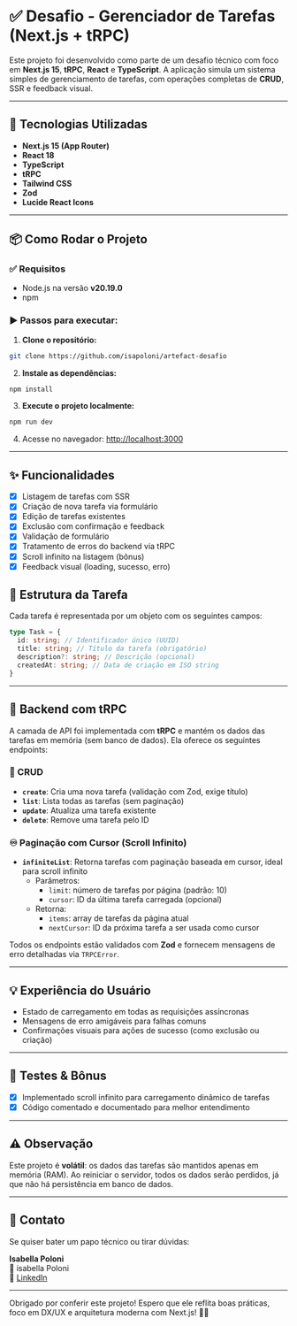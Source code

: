 # ✅ Desafio - Gerenciador de Tarefas (Next.js + tRPC)

Este projeto foi desenvolvido como parte de um desafio técnico com foco em **Next.js 15**, **tRPC**, **React** e **TypeScript**. A aplicação simula um sistema simples de gerenciamento de tarefas, com operações completas de **CRUD**, SSR e feedback visual.

---

## 🚀 Tecnologias Utilizadas

- **Next.js 15 (App Router)**
- **React 18**
- **TypeScript**
- **tRPC**
- **Tailwind CSS**
- **Zod**
- **Lucide React Icons**

---

## 📦 Como Rodar o Projeto

### ✅ Requisitos

- Node.js na versão **v20.19.0**
- npm

### ▶️ Passos para executar:

1. **Clone o repositório:**

```bash
git clone https://github.com/isapoloni/artefact-desafio
```

2. **Instale as dependências:**

```bash
npm install
```

3. **Execute o projeto localmente:**

```bash
npm run dev
```

4. Acesse no navegador: [http://localhost:3000](http://localhost:3000)

---

## ✨ Funcionalidades

- [x] Listagem de tarefas com SSR  
- [x] Criação de nova tarefa via formulário  
- [x] Edição de tarefas existentes  
- [x] Exclusão com confirmação e feedback  
- [x] Validação de formulário
- [x] Tratamento de erros do backend via tRPC  
- [x] Scroll infinito na listagem (bônus)  
- [x] Feedback visual (loading, sucesso, erro)

## 📄 Estrutura da Tarefa

Cada tarefa é representada por um objeto com os seguintes campos:

```ts
type Task = {
  id: string; // Identificador único (UUID)
  title: string; // Título da tarefa (obrigatório)
  description?: string; // Descrição (opcional)
  createdAt: string; // Data de criação em ISO string
}
```

---

## 🔌 Backend com tRPC

A camada de API foi implementada com **tRPC** e mantém os dados das tarefas em memória (sem banco de dados). Ela oferece os seguintes endpoints:

### 🔄 CRUD

- **`create`**: Cria uma nova tarefa (validação com Zod, exige título)
- **`list`**: Lista todas as tarefas (sem paginação)
- **`update`**: Atualiza uma tarefa existente
- **`delete`**: Remove uma tarefa pelo ID

### ♾️ Paginação com Cursor (Scroll Infinito)

- **`infiniteList`**: Retorna tarefas com paginação baseada em cursor, ideal para scroll infinito
  - Parâmetros:
    - `limit`: número de tarefas por página (padrão: 10)
    - `cursor`: ID da última tarefa carregada (opcional)
  - Retorna:
    - `items`: array de tarefas da página atual
    - `nextCursor`: ID da próxima tarefa a ser usada como cursor

Todos os endpoints estão validados com **Zod** e fornecem mensagens de erro detalhadas via `TRPCError`.

---

## 💡 Experiência do Usuário

- Estado de carregamento em todas as requisições assíncronas
- Mensagens de erro amigáveis para falhas comuns
- Confirmações visuais para ações de sucesso (como exclusão ou criação)

---

## 🧪 Testes & Bônus

- [x] Implementado scroll infinito para carregamento dinâmico de tarefas  
- [x] Código comentado e documentado para melhor entendimento

---
## ⚠️ Observação

Este projeto é **volátil**: os dados das tarefas são mantidos apenas em memória (RAM). Ao reiniciar o servidor, todos os dados serão perdidos, já que não há persistência em banco de dados.

---

## 🧠 Contato

Se quiser bater um papo técnico ou tirar dúvidas:

**Isabella Poloni**  
📧 isabella Poloni  
💼 [LinkedIn](https://www.linkedin.com/in/isabella-poloni/)

---

Obrigado por conferir este projeto! Espero que ele reflita boas práticas, foco em DX/UX e arquitetura moderna com Next.js! 🚀🧠
